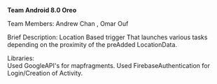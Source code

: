 **Team Android 8.0 Oreo**

Team Members: Andrew Chan , Omar Ouf


Brief Description:
	Location Based trigger That launches various tasks depending on the proximity of the preAdded LocationData.
	
	
Libraries: <br>
	Used GoogleAPI's for mapfragments.
	Used FirebaseAuthentication for Login/Creation of Activity.
	
